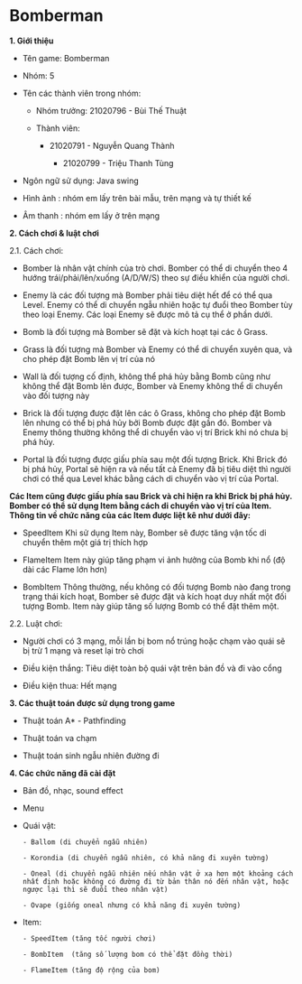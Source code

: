 # Bomberman

**1. Giới thiệu**
  
- Tên game: Bomberman

- Nhóm: 5

- Tên các thành viên trong nhóm: 
    
	- Nhóm trưởng:  21020796 - Bùi Thế Thuật
  
	- Thành viên:

		- 21020791 - Nguyễn Quang Thành
              
        	- 21020799 - Triệu Thanh Tùng 
 
- Ngôn ngữ sử dụng: Java swing

- Hình ảnh : nhóm em lấy trên bài mẫu, trên mạng và tự thiết kế

- Âm thanh : nhóm em lấy ở trên mạng 

**2. Cách chơi & luật chơi**

2.1. Cách chơi: 

  - Bomber là nhân vật chính của trò chơi. Bomber có thể di chuyển theo 4 hướng trái/phải/lên/xuống (A/D/W/S) theo sự điều khiển của người chơi.

  - Enemy là các đối tượng mà Bomber phải tiêu diệt hết để có thể qua Level. Enemy có thể di chuyển ngẫu nhiên hoặc tự đuổi theo Bomber tùy theo loại Enemy. Các loại Enemy sẽ được mô tả cụ thể ở phần dưới.

  - Bomb là đối tượng mà Bomber sẽ đặt và kích hoạt tại các ô Grass.

  - Grass là đối tượng mà Bomber và Enemy có thể di chuyển xuyên qua, và cho phép đặt Bomb lên vị trí của nó

  - Wall là đối tượng cố định, không thể phá hủy bằng Bomb cũng như không thể đặt Bomb lên được, Bomber và Enemy không thể di chuyển vào đối tượng này

  - Brick là đối tượng được đặt lên các ô Grass, không cho phép đặt Bomb lên nhưng có thể bị phá hủy bởi Bomb được đặt gần đó. Bomber và Enemy thông thường không thể di chuyển vào vị trí Brick khi nó chưa bị phá hủy.

  - Portal là đối tượng được giấu phía sau một đối tượng Brick. Khi Brick đó bị phá hủy, Portal sẽ hiện ra và nếu tất cả Enemy đã bị tiêu diệt thì người chơi có thể qua Level khác bằng cách di chuyển vào vị trí của Portal.

**Các Item cũng được giấu phía sau Brick và chỉ hiện ra khi Brick bị phá hủy. Bomber có thể sử dụng Item bằng cách di chuyển vào vị trí của Item. Thông tin về chức năng của các Item được liệt kê như dưới đây:**

  - SpeedItem Khi sử dụng Item này, Bomber sẽ được tăng vận tốc di chuyển thêm một giá trị thích hợp
  
  - FlameItem Item này giúp tăng phạm vi ảnh hưởng của Bomb khi nổ (độ dài các Flame lớn hơn)
  
  - BombItem Thông thường, nếu không có đối tượng Bomb nào đang trong trạng thái kích hoạt, Bomber sẽ được đặt và kích hoạt duy nhất một đối tượng Bomb. Item này giúp tăng số lượng Bomb có thể đặt thêm một.

2.2. Luật chơi: 

  - Người chơi có 3 mạng, mỗi lần bị bom nổ trúng hoặc chạm vào quái sẽ bị trừ 1 mạng và reset lại trò chơi
  
  - Điều kiện thắng: Tiêu diệt toàn bộ quái vật trên bản đồ và đi vào cổng
  
  - Điều kiện thua: Hết mạng
  
**3. Các thuật toán được sử dụng trong game**

  - Thuật toán A* - Pathfinding
  
  - Thuật toán va chạm

  - Thuật toán sinh ngẫu nhiên đường đi

**4. Các chức năng đã cài đặt**

  - Bản đồ, nhạc, sound effect

  - Menu

  - Quái vật:

		- Ballom (di chuyển ngẫu nhiên)
              
		- Korondia (di chuyển ngẫu nhiên, có khả năng đi xuyên tường)
              
		- Oneal (di chuyển ngẫu nhiên nếu nhân vật ở xa hơn một khoảng cách nhất định hoặc không có đường đi từ bản thân nó đến nhân vật, hoặc ngược lại thì sẽ đuổi theo nhân vật)
              
		- Ovape (giống oneal nhưng có khả năng đi xuyên tường)
              
  - Item:

		- SpeedItem (tăng tốc người chơi)
  
		- BombItem  (tăng số lượng bom có thể đặt đồng thời)
          
		- FlameItem (tăng độ rộng của bom)